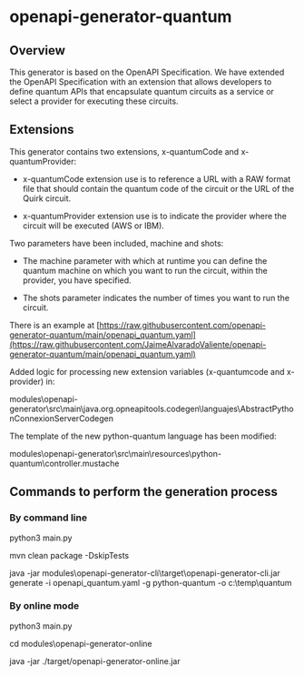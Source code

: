 # openapi-generator-quantum

## Overview

This generator is based on the OpenAPI Specification. We have extended the OpenAPI Specification with an extension that allows developers to define quantum APIs that encapsulate quantum circuits as a service or select a provider for executing these circuits.

## Extensions

This generator contains two extensions, x-quantumCode and x-quantumProvider:

- x-quantumCode extension use is to reference a URL with a RAW format file that should contain the quantum code of the circuit or the URL of the Quirk circuit.

- x-quantumProvider extension use is to indicate the provider where the circuit will be executed (AWS or IBM).

Two parameters have been included, machine and shots:

- The machine parameter with which at runtime you can define the quantum machine on which you want to run the circuit, within the provider, you have specified. 

- The shots parameter indicates the number of times you want to run the circuit.

There is an example at [https://raw.githubusercontent.com/openapi-generator-quantum/main/openapi_quantum.yaml](https://raw.githubusercontent.com/JaimeAlvaradoValiente/openapi-generator-quantum/main/openapi_quantum.yaml)

Added logic for processing new extension variables (x-quantumcode and x-provider) in:

modules\openapi-generator\src\main\java.org.opneapitools.codegen\languajes\AbstractPythonConnexionServerCodegen

The template of the new python-quantum language has been modified: 

modules\openapi-generator\src\main\resources\python-quantum\controller.mustache 

## Commands to perform the generation process

### By command line

python3 main.py

mvn clean package -DskipTests

java -jar modules\openapi-generator-cli\target\openapi-generator-cli.jar generate -i openapi_quantum.yaml -g python-quantum -o c:\temp\quantum

### By online mode

python3 main.py

cd modules\openapi-generator-online

java -jar ./target/openapi-generator-online.jar



